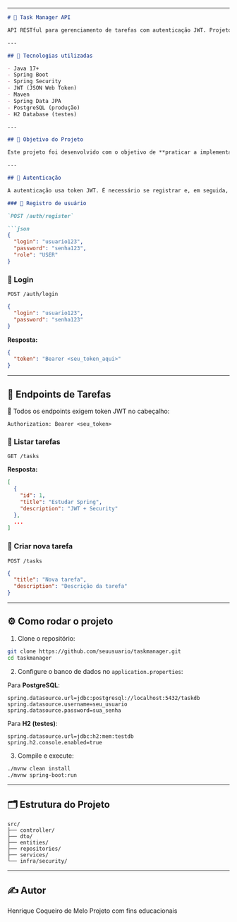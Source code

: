 
---

````markdown
# 📝 Task Manager API

API RESTful para gerenciamento de tarefas com autenticação JWT. Projeto criado para fins de prática com **Spring Security** e **JWT**, utilizando **PostgreSQL** no ambiente principal e **H2** como banco de testes.

---

## 🚀 Tecnologias utilizadas

- Java 17+
- Spring Boot
- Spring Security
- JWT (JSON Web Token)
- Maven
- Spring Data JPA
- PostgreSQL (produção)
- H2 Database (testes)

---

## 🎯 Objetivo do Projeto

Este projeto foi desenvolvido com o objetivo de **praticar a implementação de segurança via JWT** em aplicações Spring Boot, além de consolidar conceitos de autenticação, controle de acesso e manipulação de entidades via API RESTful.

---

## 🔐 Autenticação

A autenticação usa token JWT. É necessário se registrar e, em seguida, fazer login para obter um token.

### 🔸 Registro de usuário

`POST /auth/register`

```json
{
  "login": "usuario123",
  "password": "senha123",
  "role": "USER"
}
````

### 🔸 Login

`POST /auth/login`

```json
{
  "login": "usuario123",
  "password": "senha123"
}
```

**Resposta:**

```json
{
  "token": "Bearer <seu_token_aqui>"
}
```

---

## 📌 Endpoints de Tarefas

🔐 Todos os endpoints exigem token JWT no cabeçalho:

```
Authorization: Bearer <seu_token>
```

### 🔹 Listar tarefas

`GET /tasks`

**Resposta:**

```json
[
  {
    "id": 1,
    "title": "Estudar Spring",
    "description": "JWT + Security"
  },
  ...
]
```

### 🔹 Criar nova tarefa

`POST /tasks`

```json
{
  "title": "Nova tarefa",
  "description": "Descrição da tarefa"
}
```

---

## ⚙️ Como rodar o projeto

1. Clone o repositório:

```bash
git clone https://github.com/seuusuario/taskmanager.git
cd taskmanager
```

2. Configure o banco de dados no `application.properties`:

Para **PostgreSQL**:

```properties
spring.datasource.url=jdbc:postgresql://localhost:5432/taskdb
spring.datasource.username=seu_usuario
spring.datasource.password=sua_senha
```

Para **H2 (testes)**:

```properties
spring.datasource.url=jdbc:h2:mem:testdb
spring.h2.console.enabled=true
```

3. Compile e execute:

```bash
./mvnw clean install
./mvnw spring-boot:run
```

---

## 🗂️ Estrutura do Projeto

```
src/
├── controller/
├── dto/
├── entities/
├── repositories/
├── services/
└── infra/security/
```

---

## ✍️ Autor

Henrique Coqueiro de Melo
Projeto com fins educacionais
